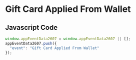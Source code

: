 # Gift Card Applied From Wallet

### 

## Javascript Code
```js
window.appEventData2607 = window.appEventData2607 || [];
appEventData2607.push({
  "event": "Gift Card Applied From Wallet"
});
```




